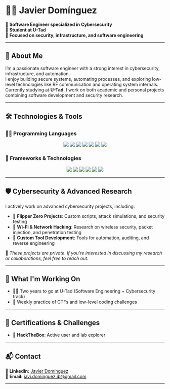 # 👨‍💻 Javier Domínguez

🔹 **Software Engineer specialized in Cybersecurity**  
🔹 **Student at U-Tad**  
🔹 **Focused on security, infrastructure, and software engineering**  

---

## 👋 About Me

I’m a passionate software engineer with a strong interest in cybersecurity, infrastructure, and automation.  
I enjoy building secure systems, automating processes, and exploring low-level technologies like RF communication and operating system internals.  
Currently studying at **U-Tad**, I work on both academic and personal projects combining software development and security research.

---

## 🛠️ Technologies & Tools  

### 🧑‍💻 Programming Languages
<p align="center">
  <img src="https://img.shields.io/badge/-JavaScript-F7DF1E?style=flat-square&logo=javascript&logoColor=black" />
  <img src="https://img.shields.io/badge/-TypeScript-3178C6?style=flat-square&logo=typescript&logoColor=white" />
  <img src="https://img.shields.io/badge/-Python-3776AB?style=flat-square&logo=python&logoColor=white" />
  <img src="https://img.shields.io/badge/-C-A8B9CC?style=flat-square&logo=c&logoColor=white" />
  <img src="https://img.shields.io/badge/-C++-00599C?style=flat-square&logo=c%2B%2B&logoColor=white" />
  <img src="https://img.shields.io/badge/-Java-007396?style=flat-square&logo=java&logoColor=white" />
  <img src="https://img.shields.io/badge/-Bash-4EAA25?style=flat-square&logo=gnubash&logoColor=white" />
</p>

### 🧰 Frameworks & Technologies
<p align="center">
  <img src="https://img.shields.io/badge/-Node.js-339933?style=flat-square&logo=node.js&logoColor=white" />
  <img src="https://img.shields.io/badge/-React-61DAFB?style=flat-square&logo=react&logoColor=black" />
  <img src="https://img.shields.io/badge/-Docker-2496ED?style=flat-square&logo=docker&logoColor=white" />
  <img src="https://img.shields.io/badge/-AWS-232F3E?style=flat-square&logo=amazonaws&logoColor=white" />
  <img src="https://img.shields.io/badge/-MariaDB-003545?style=flat-square&logo=mariadb&logoColor=white" />
  <img src="https://img.shields.io/badge/-Android%20Studio-3DDC84?style=flat-square&logo=android-studio&logoColor=white" />
</p>

---

## 🛡️ Cybersecurity & Advanced Research  

I actively work on advanced cybersecurity projects, including:

- 🐬 **Flipper Zero Projects**: Custom scripts, attack simulations, and security testing  
- 📡 **Wi-Fi & Network Hacking**: Research on wireless security, packet injection, and penetration testing  
- 🔧 **Custom Tool Development**: Tools for automation, auditing, and reverse engineering  

📌 *These projects are private. If you're interested in discussing my research or collaborations, feel free to reach out.* 

---

## 🧩 What I'm Working On

- 👨‍🎓 Two years to go at U-Tad (Software Engineering + Cybersecurity track)  
- 🎯 Weekly practice of CTFs and low-level coding challenges  

---

## 🏅 Certifications & Challenges

- 🧪 **HackTheBox**: Active user and lab explorer  

---

## 📬 Contact

📎 **LinkedIn:** [Javier Domínguez](https://www.linkedin.com/in/javier-domínguez-fernandez/)  
📧 **Email:** [javi.dominguez.ib@gmail.com](mailto:javi.dominguez.ib@gmail.com)  

---
